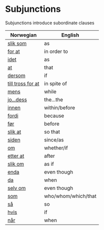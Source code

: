# Subjunctions

Subjunctions introduce subordinate clauses

| Norwegian | English |
| --- | --- |
| [slik som](https://www.ordnett.no/search?language=no&phrase=slik%20som) | as |
| [for at](https://www.ordnett.no/search?language=no&phrase=for%20at) | in order to |
| [idet](https://www.ordnett.no/search?language=no&phrase=idet) | as |
| [at](https://www.ordnett.no/search?language=no&phrase=at) | that |
| [dersom](https://www.ordnett.no/search?language=no&phrase=dersom) | if |
| [till tross for at](https://www.ordnett.no/search?language=no&phrase=till%20tross%20for%20at) | in spite of |
| [mens](https://www.ordnett.no/search?language=no&phrase=mens) | while |
| [jo...dess](https://www.ordnett.no/search?language=no&phrase=jo...dess) | the...the |
| [innen](https://www.ordnett.no/search?language=no&phrase=innen) | within/before |
| [fordi](https://www.ordnett.no/search?language=no&phrase=fordi) | because |
| [før](https://www.ordnett.no/search?language=no&phrase=før) | before |
| [slik at](https://www.ordnett.no/search?language=no&phrase=slik%20at) | so that |
| [siden](https://www.ordnett.no/search?language=no&phrase=siden) | since/as |
| [om](https://www.ordnett.no/search?language=no&phrase=om) | whether/if |
| [etter at](https://www.ordnett.no/search?language=no&phrase=etter%20at) | after |
| [slik om](https://www.ordnett.no/search?language=no&phrase=slik%20om) | as if |
| [enda](https://www.ordnett.no/search?language=no&phrase=enda) | even though |
| [da](https://www.ordnett.no/search?language=no&phrase=da) | when |
| [selv om](https://www.ordnett.no/search?language=no&phrase=selv%20om) | even though |
| [som](https://www.ordnett.no/search?language=no&phrase=som) | who/whom/which/that |
| [så](https://www.ordnett.no/search?language=no&phrase=så) | so |
| [hvis](https://www.ordnett.no/search?language=no&phrase=hvis) | if |
| [når](https://www.ordnett.no/search?language=no&phrase=når) | when |


